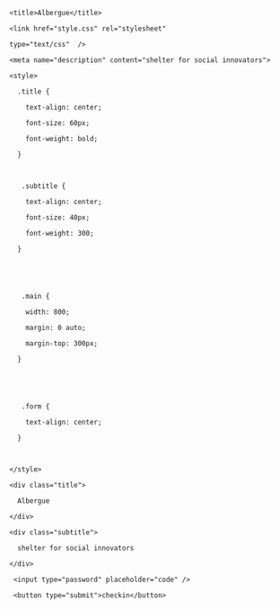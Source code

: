   <head>

    <title>Albergue</title>

    <link href="style.css" rel="stylesheet"

    type="text/css"  />

    <meta name="description" content="shelter for social innovators">

    <style>

      .title {

        text-align: center;

        font-size: 60px;

        font-weight: bold;

      }

      

       .subtitle {

        text-align: center;

        font-size: 40px;

        font-weight: 300;

      }

      

      

       .main {

        width: 800;

        margin: 0 auto;

        margin-top: 300px;

      }

      

      

       .form {

        text-align: center;

      }

      

    </style>

    

    

  </head>

  <body>

   <div class="main">

    <div class="title">

      Albergue

    </div>

    <div class="subtitle">

      shelter for social innovators

    </div>

   </div>

 

   <div class="form">

     <input type="password" placeholder="code" />

     <button type="submit">checkin</button>

   </div>

 

  </body>











 	
